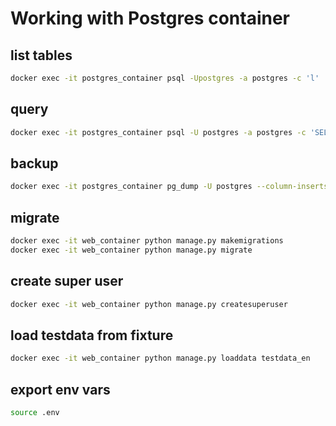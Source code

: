 # Working with Postgres container

## list tables
``` bash
docker exec -it postgres_container psql -Upostgres -a postgres -c 'l'
```

## query
``` bash
docker exec -it postgres_container psql -U postgres -a postgres -c 'SELECT * FROM posts;'
```

## backup
``` bash
docker exec -it postgres_container pg_dump -U postgres --column-inserts --data-only postgres > qlmadb/backup.sql
```

## migrate
``` bash
docker exec -it web_container python manage.py makemigrations
docker exec -it web_container python manage.py migrate
```

## create super user
``` bash
docker exec -it web_container python manage.py createsuperuser
```

## load testdata from fixture
``` bash
docker exec -it web_container python manage.py loaddata testdata_en
```

## export env vars
``` bash
source .env
```